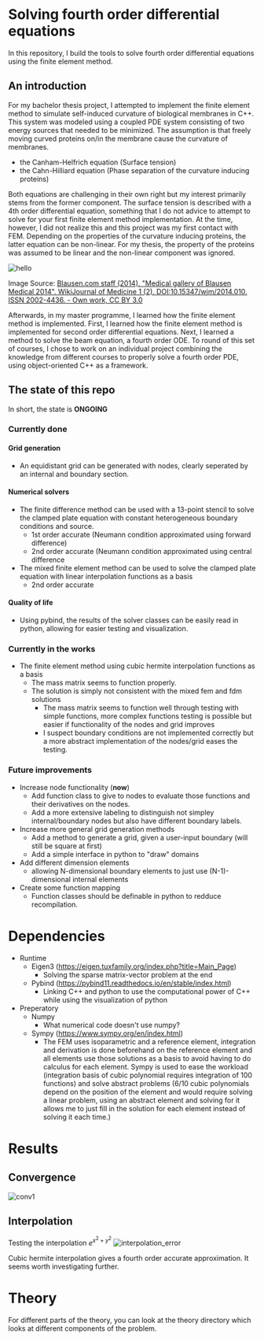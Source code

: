 # Solving fourth order differential equations
In this repository, I build the tools to solve fourth order differential equations using the finite element method.

## An introduction
For my bachelor thesis project, I attempted to implement the finite element method to simulate self-induced curvature of biological membranes in C++. This system was modeled using a coupled PDE system consisting of two energy sources that needed to be minimized. The assumption is that freely moving curved proteins on/in the membrane cause the curvature of membranes. 
- the Canham-Helfrich equation (Surface tension)
- the Cahn-Hilliard equation (Phase separation of the curvature inducing proteins)

Both equations are challenging in their own right but my interest primarily stems from the former component. The surface tension is described with a 4th order differential equation, something that I do not advice to attempt to solve for your first finite element method implementation. At the time, however, I did not realize this and this project was my first contact with FEM.
Depending on the properties of the curvature inducing proteins, the latter equation can be non-linear. For my thesis, the property of the proteins was assumed to be linear and the non-linear component was ignored.

![hello](https://upload.wikimedia.org/wikipedia/commons/thumb/9/9e/Blausen_0350_EndoplasmicReticulum.png/330px-Blausen_0350_EndoplasmicReticulum.png)

Image Source: [Blausen.com staff (2014). "Medical gallery of Blausen Medical 2014". WikiJournal of Medicine 1 (2). DOI:10.15347/wjm/2014.010. ISSN 2002-4436. - Own work, CC BY 3.0](https://en.wikipedia.org/wiki/Endoplasmic_reticulum#/media/File:Blausen_0350_EndoplasmicReticulum.png)

Afterwards, in my master programme, I learned how the finite element method is implemented. First, I learned how the finite element method is implemented for second order differential equations. Next, I learned a method to solve the beam equation, a fourth order ODE. To round of this set of courses, I chose to work on an individual project combining the knowledge from different courses to properly solve a fourth order PDE, using object-oriented C++ as a framework. 

## The state of this repo
In short, the state is **ONGOING**
### Currently done
#### Grid generation
- An equidistant grid can be generated with nodes, clearly seperated by an internal and boundary section.
#### Numerical solvers
- The finite difference method can be used with a 13-point stencil to solve the clamped plate equation with constant heterogeneous boundary conditions and source.
    - 1st order accurate (Neumann condition approximated using forward difference)
    - 2nd order accurate (Neumann condition approximated using central difference
- The mixed finite element method can be used to solve the clamped plate equation with linear interpolation functions as a basis
    - 2nd order accurate
#### Quality of life
- Using pybind, the results of the solver classes can be easily read in python, allowing for easier testing and visualization.
### Currently in the works
- The finite element method using cubic hermite interpolation functions as a basis
    - The mass matrix seems to function properly.
    - The solution is simply not consistent with the mixed fem and fdm solutions
        - The mass matrix seems to function well through testing with simple functions, more complex functions testing is possible but easier if functionality of the nodes and grid improves
        - I suspect boundary conditions are not implemented correctly but a more abstract implementation of the nodes/grid eases the testing.
### Future improvements
- Increase node functionality (**now**)
    - Add function class to give to nodes to evaluate those functions and their derivatives on the nodes.
    - Add a more extensive labeling to distinguish not simpley internal/boundary nodes but also have different boundary labels.
- Increase more general grid generation methods
    - Add a method to generate a grid, given a user-input boundary (will still be square at first)
    - Add a simple interface in python to "draw" domains
- Add different dimension elements
    - allowing N-dimensional boundary elements to just use (N-1)-dimensional internal elements
- Create some function mapping
    - Function classes should be definable in python to redduce recompilation.
# Dependencies
- Runtime
    - Eigen3 (https://eigen.tuxfamily.org/index.php?title=Main_Page)
        - Solving the sparse matrix-vector problem at the end
    - Pybind (https://pybind11.readthedocs.io/en/stable/index.html)
        - Linking C++ and python to use the computational power of C++ while using the visualization of python
- Preperatory
    - Numpy
        - What numerical code doesn't use numpy?
    - Sympy (https://www.sympy.org/en/index.html)
        - The FEM uses isoparametric and a reference element, integration and derivation is done beforehand on the reference element and all elements use those solutions as a basis to avoid having to do calculus for each element. Sympy is used to ease the workload (integration basis of cubic polynomial requires integration of 100 functions) and solve abstract problems (6/10 cubic polynomials depend on the position of the element and would require solving a linear problem, using an abstract element and solving for it allows me to just fill in the solution for each element instead of solving it each time.)
     
# Results
## Convergence
![conv1](https://github.com/StormieWormie/PlateDeformation/assets/46678214/ea5255d6-4030-4e0f-838b-50d485f2b2c6)

## Interpolation
Testing the interpolation $e^{x^2+y^2}$
![interpolation_error](https://github.com/StormieWormie/PlateDeformation/assets/46678214/6e8402e1-2400-4372-b7e4-093d5f062a6d)

Cubic hermite interpolation gives a fourth order accurate approximation. It seems worth investigating further.

# Theory
For different parts of the theory, you can look at the theory directory which looks at different components of the problem.






